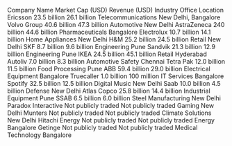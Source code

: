 Company Name Market Cap (USD) Revenue (USD) Industry Office Location
Ericsson 23.5 billion 26.1 billion Telecommunications New Delhi, Bangalore
Volvo Group 40.6 billion 47.3 billion Automotive New Delhi
AstraZeneca 240 billion 44.6 billion Pharmaceuticals Bangalore
Electrolux 10.7 billion 14.1 billion Home Appliances New Delhi
H&M 25.2 billion 24.5 billion Retail New Delhi
SKF 8.7 billion 9.6 billion Engineering Pune
Sandvik 21.3 billion 12.9 billion Engineering Pune
IKEA 24.5 billion 45.1 billion Retail Hyderabad
Autoliv 7.0 billion 8.3 billion Automotive Safety Chennai
Tetra Pak 12.0 billion 11.5 billion Food Processing Pune
ABB 59.4 billion 29.0 billion Electrical Equipment Bangalore
Truecaller 1.0 billion 100 million IT Services Bangalore
Spotify 32.5 billion 12.5 billion Digital Music New Delhi
Saab 10.0 billion 4.5 billion Defense New Delhi
Atlas Copco 25.8 billion 14.4 billion Industrial Equipment Pune
SSAB 6.5 billion 6.0 billion Steel Manufacturing New Delhi
Paradox Interactive Not publicly traded Not publicly traded Gaming New Delhi
Munters Not publicly traded Not publicly traded Climate Solutions New Delhi
Hitachi Energy Not publicly traded Not publicly traded Energy Bangalore
Getinge Not publicly traded Not publicly traded Medical Technology Bangalore

